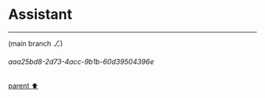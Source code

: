 # Assistant

---

(main branch ⎇)
###### aaa25bd8-2d73-4acc-9b1b-60d39504396e
[parent ⬆️](#4d003e83-3f96-414b-b466-228ea7dd8150)
